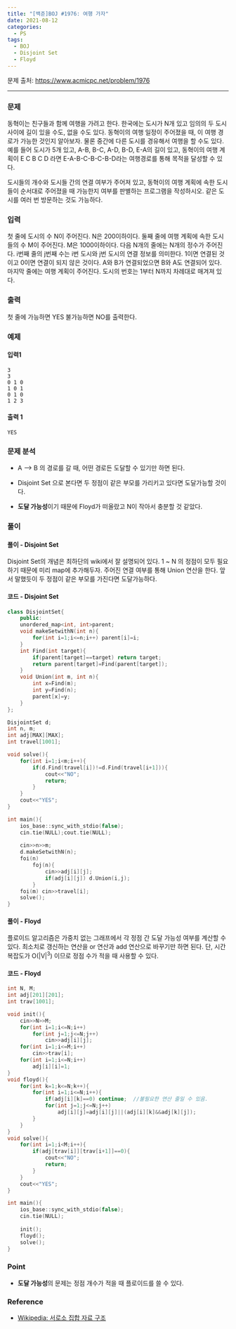 ```yaml
---
title: "[백준]BOJ #1976: 여행 가자"
date: 2021-08-12
categories:
  - PS
tags:
  - BOJ
  - Disjoint Set
  - Floyd
---
```






문제 출처: <https://www.acmicpc.net/problem/1976>

---

### 문제

동혁이는 친구들과 함께 여행을 가려고 한다. 한국에는 도시가 N개 있고 임의의 두 도시 사이에 길이 있을 수도, 없을 수도 있다. 동혁이의 여행 일정이 주어졌을 때, 이 여행 경로가 가능한 것인지 알아보자. 물론 중간에 다른 도시를 경유해서 여행을 할 수도 있다. 예를 들어 도시가 5개 있고, A-B, B-C, A-D, B-D, E-A의 길이 있고, 동혁이의 여행 계획이 E C B C D 라면 E-A-B-C-B-C-B-D라는 여행경로를 통해 목적을 달성할 수 있다.

도시들의 개수와 도시들 간의 연결 여부가 주어져 있고, 동혁이의 여행 계획에 속한 도시들이 순서대로 주어졌을 때 가능한지 여부를 판별하는 프로그램을 작성하시오. 같은 도시를 여러 번 방문하는 것도 가능하다.



### 입력

첫 줄에 도시의 수 N이 주어진다. N은 200이하이다. 둘째 줄에 여행 계획에 속한 도시들의 수 M이 주어진다. M은 1000이하이다. 다음 N개의 줄에는 N개의 정수가 주어진다. i번째 줄의 j번째 수는 i번 도시와 j번 도시의 연결 정보를 의미한다. 1이면 연결된 것이고 0이면 연결이 되지 않은 것이다. A와 B가 연결되었으면 B와 A도 연결되어 있다. 마지막 줄에는 여행 계획이 주어진다. 도시의 번호는 1부터 N까지 차례대로 매겨져 있다.



### 출력

첫 줄에 가능하면 YES 불가능하면 NO를 출력한다.



### 예제

#### 입력1

```
3
3
0 1 0
1 0 1
0 1 0
1 2 3
```

#### 출력 1 

```
YES
```



### 문제 분석

* A --> B 의 경로를 갈 때, 어떤 경로든 도달할 수 있기만 하면 된다.

* Disjoint Set 으로 본다면 두 정점이 같은 부모를 가리키고 있다면 도달가능할 것이다.

* **도달 가능성**이기 때문에 Floyd가 떠올랐고 N이 작아서 충분할 것 같았다.

  

### 풀이

#### 풀이 - Disjoint Set

Disjoint Set의 개념은 최하단의 wiki에서 잘 설명되어 있다. 1 ~ N 의 정점이 모두 필요하기 때문에 미리 map에 추가해두자. 주어진 연결 여부를 통해 Union 연산을 한다. 앞서 말했듯이 두 정점이 같은 부모를 가진다면 도달가능하다.



#### 코드 - Disjoint Set

```c++
class DisjointSet{
    public:
    unordered_map<int, int>parent;
    void makeSetwithN(int n){
        for(int i=1;i<=n;i++) parent[i]=i;
    }
    int Find(int target){
        if(parent[target]==target) return target;
        return parent[target]=Find(parent[target]);
    }
    void Union(int m, int n){
        int x=Find(m);
        int y=Find(n);
        parent[x]=y;
    }
};

DisjointSet d;
int n, m;
int adj[MAX][MAX];
int travel[1001];

void solve(){
    for(int i=1;i<m;i++){
        if(d.Find(travel[i])!=d.Find(travel[i+1])){
            cout<<"NO";
            return;
        }
    }
    cout<<"YES";
}

int main(){
    ios_base::sync_with_stdio(false);
    cin.tie(NULL);cout.tie(NULL);
    
    cin>>n>>m;
    d.makeSetwithN(n);
    foi(n)
        foj(n){
            cin>>adj[i][j];
            if(adj[i][j]) d.Union(i,j);
        }
    foi(m) cin>>travel[i];
    solve();
}
```

  

#### 풀이 - Floyd

플로이드 알고리즘은 가중치 없는 그래프에서 각 정점 간 도달 가능성 여부를 계산할 수 있다. 최소치로 갱신하는 연산을 or 연산과 add 연산으로 바꾸기만 하면 된다. 단, 시간복잡도가 O(|V|<sup>3</sup>) 이므로 정점 수가 적을 때 사용할 수 있다.



#### 코드 - Floyd

```c++
int N, M;
int adj[201][201];
int trav[1001];

void init(){
    cin>>N>>M;
    for(int i=1;i<=N;i++)
        for(int j=1;j<=N;j++)
            cin>>adj[i][j];
    for(int i=1;i<=M;i++)
        cin>>trav[i];
    for(int i=1;i<=N;i++)
        adj[i][i]=1;
}
void floyd(){
    for(int k=1;k<=N;k++){
        for(int i=1;i<=N;i++){
            if(adj[i][k]==0) continue;	//불필요한 연산 줄일 수 있음.
            for(int j=1;j<=N;j++)
                adj[i][j]=adj[i][j]||(adj[i][k]&&adj[k][j]);
        }
    }
}
void solve(){
    for(int i=1;i<M;i++){
        if(adj[trav[i]][trav[i+1]]==0){
            cout<<"NO";
            return;
        }
    }
    cout<<"YES";
}

int main(){
    ios_base::sync_with_stdio(false);
    cin.tie(NULL);
    
    init();
    floyd();
    solve();
}
```



### Point

* **도달 가능성**의 문제는 정점 개수가 적을 때 플로이드를 쓸 수 있다.



### Reference

* [Wikipedia: 서로소 집합 자료 구조](https://ko.wikipedia.org/wiki/%EC%84%9C%EB%A1%9C%EC%86%8C_%EC%A7%91%ED%95%A9_%EC%9E%90%EB%A3%8C_%EA%B5%AC%EC%A1%B0)

